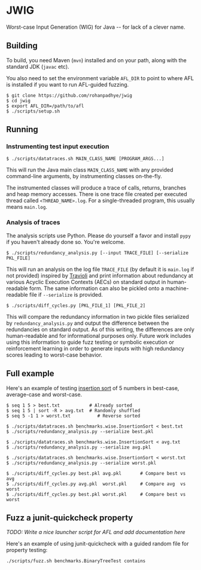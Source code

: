 # JWIG
Worst-case Input Generation (WIG) for Java  -- for lack of a clever name.


## Building 

To build, you need Maven (`mvn`) installed and on your path, along with the standard JDK (`javac` etc). 

You also need to set the environment variable `AFL_DIR` to point to where AFL is installed if you want
to run AFL-guided fuzzing.


```
$ git clone https://github.com/rohanpadhye/jwig
$ cd jwig
$ export AFL_DIR=/path/to/afl
$ ./scripts/setup.sh 
```

## Running

### Instrumenting test input execution

```
$ ./scripts/datatraces.sh MAIN_CLASS_NAME [PROGRAM_ARGS...]
```

This will run the Java main class `MAIN_CLASS_NAME` with any provided command-line arguments, by instrumenting classes on-the-fly.

The instrumented classes will produce a trace of calls, returns, branches and heap memory accesses. There is one trace file 
created per executed thread called `<THREAD_NAME>.log`. For a single-threaded program, this usually means `main.log`.

### Analysis of traces

The analysis scripts use Python. Please do yourself a favor and install `pypy` if you haven't already done so. You're welcome.


```
$ ./scripts/redundancy_analysis.py [--input TRACE_FILE] [--serialize PKL_FILE]
```

This will run an analysis on the log file `TRACE_FILE` (by default it is `main.log` if not provided) inspired 
by [Travioli](https://github.com/rohanpadhye/travioli) and print information about redundancy at various Acyclic Execution
Contexts (AECs) on standard output in human-readable form. The same information can also be pickled onto a machine-readable file
if `--serialize` is provided.

```
$ ./scripts/diff_cycles.py [PKL_FILE_1] [PKL_FILE_2]
```

This will compare the redundancy information in two pickle files serialized by `redundancy_analysis.py` and output 
the difference between the redundancies on standard output. As of this writing, the differences are only human-readable 
and for informational purposes only. Future work includes using this information to guide fuzz testing or symbolic execution 
or reinforcement learning in order to generate inputs with high redundancy scores leading to worst-case behavior.

## Full example

Here's an example of testing [insertion sort](https://en.wikipedia.org/wiki/Insertion_sort) of 5 numbers in best-case, average-case and worst-case.

```
$ seq 1 5 > best.txt           # Already sorted
$ seq 1 5 | sort -R > avg.txt  # Randomly shuffled
$ seq 5 -1 1 > worst.txt          # Reverse sorted

$ ./scripts/datatraces.sh benchmarks.wise.InsertionSort < best.txt
$ ./scripts/redundancy_analysis.py --serialize best.pkl

$ ./scripts/datatraces.sh benchmarks.wise.InsertionSort < avg.txt
$ ./scripts/redundancy_analysis.py --serialize avg.pkl

$ ./scripts/datatraces.sh benchmarks.wise.InsertionSort < worst.txt
$ ./scripts/redundancy_analysis.py --serialize worst.pkl

$ ./scripts/diff_cycles.py best.pkl avg.pkl       # Compare best vs avg
$ ./scripts/diff_cycles.py avg.pkl  worst.pkl     # Compare avg  vs worst
$ ./scripts/diff_cycles.py best.pkl worst.pkl     # Compare best vs worst
```

## Fuzz a junit-quickcheck property

*TODO: Write a nice launcher script for AFL and add documentation here*

Here's an example of using junit-quickcheck with a guided random file for property testing:

```
./scripts/fuzz.sh benchmarks.BinaryTreeTest contains
```
